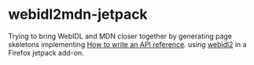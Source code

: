 # webidl2mdn-jetpack

Trying to bring WebIDL and MDN closer together by generating page skeletons implementing
[How to write an API reference](https://developer.mozilla.org/en-US/docs/MDN/Contribute/Howto/Write_an_API_reference).
using [webidl2](https://www.npmjs.com/package/webidl2) in a Firefox jetpack add-on.
